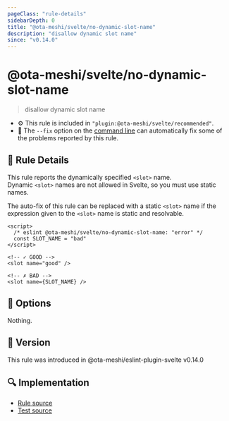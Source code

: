 ```yaml
---
pageClass: "rule-details"
sidebarDepth: 0
title: "@ota-meshi/svelte/no-dynamic-slot-name"
description: "disallow dynamic slot name"
since: "v0.14.0"
---
```


# @ota-meshi/svelte/no-dynamic-slot-name

> disallow dynamic slot name

- :gear: This rule is included in `"plugin:@ota-meshi/svelte/recommended"`.
- :wrench: The `--fix` option on the [command line](https://eslint.org/docs/user-guide/command-line-interface#fixing-problems) can automatically fix some of the problems reported by this rule.

## :book: Rule Details

This rule reports the dynamically specified `<slot>` name.  
Dynamic `<slot>` names are not allowed in Svelte, so you must use static names.

The auto-fix of this rule can be replaced with a static `<slot>` name if the expression given to the `<slot>` name is static and resolvable.

<ESLintCodeBlock fix>

<!--eslint-skip-->

```svelte
<script>
  /* eslint @ota-meshi/svelte/no-dynamic-slot-name: "error" */
  const SLOT_NAME = "bad"
</script>

<!-- ✓ GOOD -->
<slot name="good" />

<!-- ✗ BAD -->
<slot name={SLOT_NAME} />
```

</ESLintCodeBlock>

## :wrench: Options

Nothing.

## :rocket: Version

This rule was introduced in @ota-meshi/eslint-plugin-svelte v0.14.0

## :mag: Implementation

- [Rule source](https://github.com/ota-meshi/eslint-plugin-svelte/blob/main/src/rules/no-dynamic-slot-name.ts)
- [Test source](https://github.com/ota-meshi/eslint-plugin-svelte/blob/main/tests/src/rules/no-dynamic-slot-name.ts)
